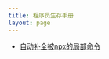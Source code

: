 ```yaml
---
title: 程序员生存手册
layout: page
---
```


- [自动补全被npx的局部命令](coder_manual/source/coder_manual/Autocomplete%20cmd%20invoked%20by%20npx)
